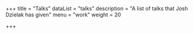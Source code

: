 +++
title = "Talks"
dataList = "talks"
description = "A list of talks that Josh Dzielak has given"
menu = "work"
weight = 20

+++

